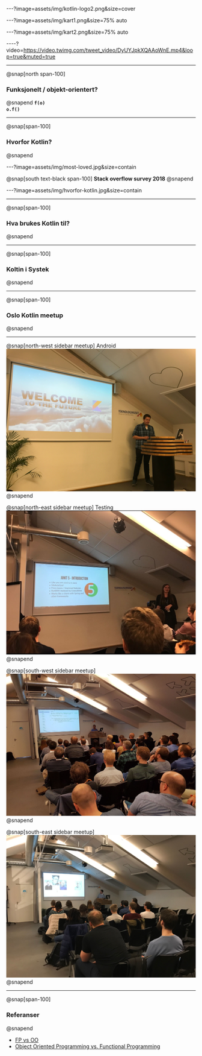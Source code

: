 ---?image=assets/img/kotlin-logo2.png&size=cover

---?image=assets/img/kart1.png&size=75% auto

---?image=assets/img/kart2.png&size=75% auto

----?video=https://video.twimg.com/tweet_video/DyUYJpkXQAAoWnE.mp4&loop=true&muted=true

---
@snap[north span-100]
### Funksjonelt / objekt-orientert?
@snapend
**`f(o)`**
<br>
**`o.f()`**

---
@snap[span-100]
### Hvorfor Kotlin?
@snapend

---?image=assets/img/most-loved.jpg&size=contain

@snap[south text-black span-100]
**Stack overflow survey 2018**
@snapend

---?image=assets/img/hvorfor-kotlin.jpg&size=contain

---

@snap[span-100]
### Hva brukes Kotlin til?
@snapend

---
@snap[span-100]
### Koltin i Systek
@snapend

---
@snap[span-100]
### Oslo Kotlin meetup
@snapend

---

@snap[north-west sidebar meetup]
Android
![Android](assets/img/kotlin-meetup1.jpg)
@snapend

@snap[north-east sidebar meetup]
Testing
![Testing](assets/img/kotlin-meetup3.jpg)
@snapend

@snap[south-west sidebar meetup]
![Hadi Hariri](assets/img/kotlin-meetup2.jpg)
@snapend

@snap[south-east sidebar meetup]
![Native](assets/img/kotlin-meetup4.jpg)
@snapend

---
@snap[span-100]
### Referanser
@snapend

* [FP vs OO](https://blog.cleancoder.com/uncle-bob/2018/04/13/FPvsOO.html)
* [Object Oriented Programming vs. Functional Programming](https://www.codenewbie.org/blogs/object-oriented-programming-vs-functional-programming)

